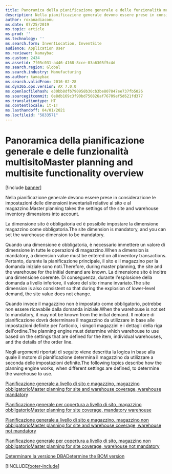 ```yaml
---
title: Panoramica della pianificazione generale e delle funzionalità multisito
description: Nella pianificazione generale devono essere prese in considerazione le impostazioni delle dimensioni inventariali relative al sito e al magazzino.
author: roxanadiaconu
ms.date: 07/25/2019
ms.topic: article
ms.prod: ''
ms.technology: ''
ms.search.form: InventLocation, InventSite
audience: Application User
ms.reviewer: kamaybac
ms.custom: 2434
ms.assetid: 7f05c031-a446-4168-8cce-03a6305f5c4d
ms.search.region: Global
ms.search.industry: Manufacturing
ms.author: kamaybac
ms.search.validFrom: 2016-02-28
ms.dyn365.ops.version: AX 7.0.0
ms.openlocfilehash: e30bb8dfb790958b30cb3be807847ee737fb5026
ms.sourcegitcommit: 0e8db169c3f90bd750826af76709ef5d621fd377
ms.translationtype: HT
ms.contentlocale: it-IT
ms.lasthandoff: 04/01/2021
ms.locfileid: "5833571"
---
```

# <a name="master-planning-and-multisite-functionality-overview"></a><span data-ttu-id="8cb77-103">Panoramica della pianificazione generale e delle funzionalità multisito</span><span class="sxs-lookup"><span data-stu-id="8cb77-103">Master planning and multisite functionality overview</span></span>

[!include [banner](../includes/banner.md)]

<span data-ttu-id="8cb77-104">Nella pianificazione generale devono essere prese in considerazione le impostazioni delle dimensioni inventariali relative al sito e al magazzino.</span><span class="sxs-lookup"><span data-stu-id="8cb77-104">Master planning takes the settings of the site and warehouse inventory dimensions into account.</span></span> 

<span data-ttu-id="8cb77-105">La dimensione sito è obbligatoria ed è possibile impostare la dimensione magazzino come obbligatoria.</span><span class="sxs-lookup"><span data-stu-id="8cb77-105">The site dimension is mandatory, and you can set the warehouse dimension to be mandatory.</span></span>

<span data-ttu-id="8cb77-106">Quando una dimensione è obbligatoria, è necessario immettere un valore di dimensione in tutte le operazioni di magazzino.</span><span class="sxs-lookup"><span data-stu-id="8cb77-106">When a dimension is mandatory, a dimension value must be entered on all inventory transactions.</span></span> <span data-ttu-id="8cb77-107">Pertanto, durante la pianificazione principale, il sito e il magazzino per la domanda iniziale sono noti.</span><span class="sxs-lookup"><span data-stu-id="8cb77-107">Therefore, during master planning, the site and the warehouse for the initial demand are known.</span></span> <span data-ttu-id="8cb77-108">La dimensione sito è inoltre una dimensione coerente. Di conseguenza, durante l'esplosione della domanda a livello inferiore, il valore del sito rimane invariato.</span><span class="sxs-lookup"><span data-stu-id="8cb77-108">The site dimension is also consistent so that during the explosion of lower-level demand, the site value does not change.</span></span>

<span data-ttu-id="8cb77-109">Quando invece il magazzino non è impostato come obbligatorio, potrebbe non essere ricavabile dalla domanda iniziale.</span><span class="sxs-lookup"><span data-stu-id="8cb77-109">When the warehouse is not set to mandatory, it may not be known from the initial demand.</span></span> <span data-ttu-id="8cb77-110">Il motore di pianificazione dovrà determinare il magazzino da utilizzare in base alle impostazioni definite per l'articolo, i singoli magazzini e i dettagli della riga dell'ordine.</span><span class="sxs-lookup"><span data-stu-id="8cb77-110">The planning engine must determine which warehouse to use based on the settings that are defined for the item, individual warehouses, and the details of the order line.</span></span>

<span data-ttu-id="8cb77-111">Negli argomenti riportati di seguito viene descritta la logica in base alla quale il motore di pianificazione determina il magazzino da utilizzare a seconda delle impostazioni definite.</span><span class="sxs-lookup"><span data-stu-id="8cb77-111">The following topics describe how the planning engine works, when different settings are defined, to determine the warehouse to use.</span></span>

[<span data-ttu-id="8cb77-112">Pianificazione generale a livello di sito e magazzino, magazzino obbligatorio</span><span class="sxs-lookup"><span data-stu-id="8cb77-112">Master planning for site and warehouse coverage, warehouse mandatory</span></span>](master-plan-site-warehouse-coverage-warehouse-mandatory.md)

[<span data-ttu-id="8cb77-113">Pianificazione generale per copertura a livello di sito, magazzino obbligatorio</span><span class="sxs-lookup"><span data-stu-id="8cb77-113">Master planning for site coverage, mandatory warehouse</span></span>](master-plan-site-coverage-warehouse-mandatory.md)

[<span data-ttu-id="8cb77-114">Pianificazione generale a livello di sito e magazzino, magazzino non obbligatorio</span><span class="sxs-lookup"><span data-stu-id="8cb77-114">Master planning for site and warehouse coverage, warehouse not mandatory</span></span>](master-plan-site-warehouse-coverage-warehouse-not-mandatory.md)

[<span data-ttu-id="8cb77-115">Pianificazione generale per copertura a livello di sito, magazzino non obbligatorio</span><span class="sxs-lookup"><span data-stu-id="8cb77-115">Master planning for site coverage, warehouse not mandatory</span></span>](master-plan-site-coverage-warehouse-not-mandatory.md)

[<span data-ttu-id="8cb77-116">Determinare la versione DBA</span><span class="sxs-lookup"><span data-stu-id="8cb77-116">Determine the BOM version</span></span>](master-plan-bom-version-determined.md)





[!INCLUDE[footer-include](../../includes/footer-banner.md)]